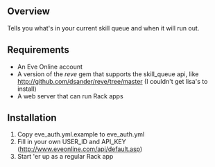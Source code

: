 Overview
--------

Tells you what's in your current skill queue and when it will run out.

Requirements
------------

* An Eve Online account
* A version of the *reve* gem that supports the skill_queue api, like <http://github.com/dsander/reve/tree/master> (I couldn't get lisa's to install)
* A web server that can run Rack apps

Installation
------------

1. Copy eve_auth.yml.example to eve_auth.yml
1. Fill in your own USER_ID and API_KEY (<http://www.eveonline.com/api/default.asp>)
1. Start 'er up as a regular Rack app

